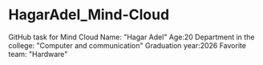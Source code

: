 # HagarAdel_Mind-Cloud
GitHub task for Mind Cloud
 Name: "Hagar Adel" 
 Age:20
 Department in the college: "Computer and communication"
 Graduation year:2026
 Favorite team: "Hardware"
